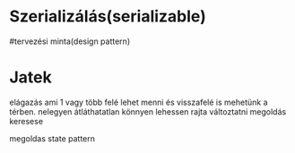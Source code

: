 # Szerializálás(serializable)
#tervezési minta(design pattern)
# Jatek
elágazás ami 1 vagy több felé lehet menni és visszafelé is mehetünk a térben. nelegyen átláthatatlan könnyen lehessen rajta változtatni megoldás keresese

megoldas state pattern